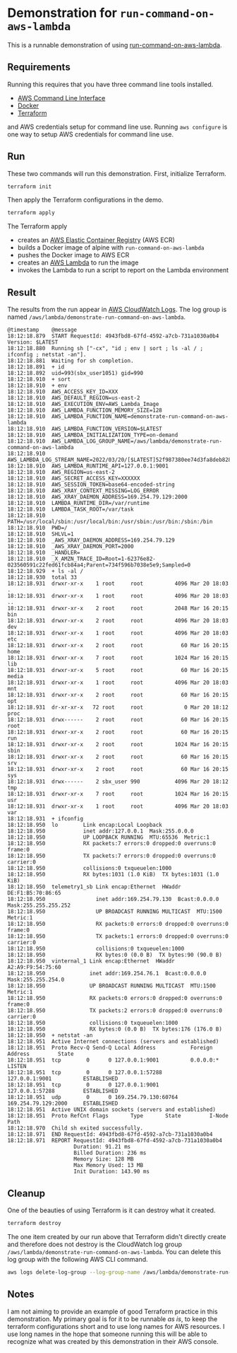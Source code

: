 # Demonstration for `run-command-on-aws-lambda`

This is a runnable demonstration of using
[run-command-on-aws-lambda](https://github.com/bruceadams/run-command-on-aws-lambda).

## Requirements

Running this requires that you have three command line tools installed.

- [AWS Command Line Interface](https://docs.aws.amazon.com/cli/)
- [Docker](https://www.docker.com/)
- [Terraform](https://www.terraform.io/)

and AWS credentials setup for command line use. Running `aws configure`
is one way to setup AWS credentials for command line use.

## Run

These two commands will run this demonstration. First, initialize Terraform.

```sh
terraform init
```

Then apply the Terraform configurations in the demo.

```sh
terraform apply
```

The Terraform apply

- creates an [AWS Elastic Container Registry](https://aws.amazon.com/ecr/) (AWS ECR)
- builds a Docker image of alpine with `run-command-on-aws-lambda`
- pushes the Docker image to AWS ECR
- creates an [AWS Lambda](https://aws.amazon.com/lambda/) to run the image
- invokes the Lambda to run a script to report on the Lambda environment

## Result

The results from the run appear in
[AWS CloudWatch Logs](https://docs.aws.amazon.com/AmazonCloudWatch/latest/logs/).
The log group is named `/aws/lambda/demonstrate-run-command-on-aws-lambda`.

```
@timestamp    @message
18:12:18.879  START RequestId: 4943fbd8-67fd-4592-a7cb-731a1030a0b4 Version: $LATEST
18:12:18.880  Running sh ["-cx", "id ; env | sort ; ls -al / ; ifconfig ; netstat -an"].
18:12:18.881  Waiting for sh completion.
18:12:18.891  + id
18:12:18.892  uid=993(sbx_user1051) gid=990
18:12:18.910  + sort
18:12:18.910  + env
18:12:18.910  AWS_ACCESS_KEY_ID=XXX
18:12:18.910  AWS_DEFAULT_REGION=us-east-2
18:12:18.910  AWS_EXECUTION_ENV=AWS_Lambda_Image
18:12:18.910  AWS_LAMBDA_FUNCTION_MEMORY_SIZE=128
18:12:18.910  AWS_LAMBDA_FUNCTION_NAME=demonstrate-run-command-on-aws-lambda
18:12:18.910  AWS_LAMBDA_FUNCTION_VERSION=$LATEST
18:12:18.910  AWS_LAMBDA_INITIALIZATION_TYPE=on-demand
18:12:18.910  AWS_LAMBDA_LOG_GROUP_NAME=/aws/lambda/demonstrate-run-command-on-aws-lambda
18:12:18.910  AWS_LAMBDA_LOG_STREAM_NAME=2022/03/20/[$LATEST]52f987380ee74d3fa8deb8286ca32de0
18:12:18.910  AWS_LAMBDA_RUNTIME_API=127.0.0.1:9001
18:12:18.910  AWS_REGION=us-east-2
18:12:18.910  AWS_SECRET_ACCESS_KEY=XXXXXX
18:12:18.910  AWS_SESSION_TOKEN=base64-encoded-string
18:12:18.910  AWS_XRAY_CONTEXT_MISSING=LOG_ERROR
18:12:18.910  AWS_XRAY_DAEMON_ADDRESS=169.254.79.129:2000
18:12:18.910  LAMBDA_RUNTIME_DIR=/var/runtime
18:12:18.910  LAMBDA_TASK_ROOT=/var/task
18:12:18.910  PATH=/usr/local/sbin:/usr/local/bin:/usr/sbin:/usr/bin:/sbin:/bin
18:12:18.910  PWD=/
18:12:18.910  SHLVL=1
18:12:18.910  _AWS_XRAY_DAEMON_ADDRESS=169.254.79.129
18:12:18.910  _AWS_XRAY_DAEMON_PORT=2000
18:12:18.910  _HANDLER=
18:12:18.910  _X_AMZN_TRACE_ID=Root=1-62376e82-023560591c22fed61fcb84a4;Parent=734f596b7038e5e9;Sampled=0
18:12:18.929  + ls -al /
18:12:18.930  total 33
18:12:18.931  drwxr-xr-x    1 root     root          4096 Mar 20 18:03 .
18:12:18.931  drwxr-xr-x    1 root     root          4096 Mar 20 18:03 ..
18:12:18.931  drwxr-xr-x    2 root     root          2048 Mar 16 20:15 bin
18:12:18.931  drwxr-xr-x    2 root     root          4096 Mar 20 18:03 dev
18:12:18.931  drwxr-xr-x    1 root     root          4096 Mar 20 18:03 etc
18:12:18.931  drwxr-xr-x    2 root     root            60 Mar 16 20:15 home
18:12:18.931  drwxr-xr-x    7 root     root          1024 Mar 16 20:15 lib
18:12:18.931  drwxr-xr-x    5 root     root            60 Mar 16 20:15 media
18:12:18.931  drwxr-xr-x    1 root     root          4096 Mar 20 18:03 mnt
18:12:18.931  drwxr-xr-x    2 root     root            60 Mar 16 20:15 opt
18:12:18.931  dr-xr-xr-x   72 root     root             0 Mar 20 18:12 proc
18:12:18.931  drwx------    2 root     root            60 Mar 16 20:15 root
18:12:18.931  drwxr-xr-x    2 root     root            60 Mar 16 20:15 run
18:12:18.931  drwxr-xr-x    2 root     root          1024 Mar 16 20:15 sbin
18:12:18.931  drwxr-xr-x    2 root     root            60 Mar 16 20:15 srv
18:12:18.931  drwxr-xr-x    2 root     root            60 Mar 16 20:15 sys
18:12:18.931  drwx------    2 sbx_user 990           4096 Mar 20 18:12 tmp
18:12:18.931  drwxr-xr-x    7 root     root          1024 Mar 16 20:15 usr
18:12:18.931  drwxr-xr-x    1 root     root          4096 Mar 20 18:03 var
18:12:18.931  + ifconfig
18:12:18.950  lo        Link encap:Local Loopback
18:12:18.950            inet addr:127.0.0.1  Mask:255.0.0.0
18:12:18.950            UP LOOPBACK RUNNING  MTU:65536  Metric:1
18:12:18.950            RX packets:7 errors:0 dropped:0 overruns:0 frame:0
18:12:18.950            TX packets:7 errors:0 dropped:0 overruns:0 carrier:0
18:12:18.950            collisions:0 txqueuelen:1000
18:12:18.950            RX bytes:1031 (1.0 KiB)  TX bytes:1031 (1.0 KiB)
18:12:18.950  telemetry1_sb Link encap:Ethernet  HWaddr DE:F1:B5:70:86:65
18:12:18.950                inet addr:169.254.79.130  Bcast:0.0.0.0  Mask:255.255.255.252
18:12:18.950                UP BROADCAST RUNNING MULTICAST  MTU:1500  Metric:1
18:12:18.950                RX packets:0 errors:0 dropped:0 overruns:0 frame:0
18:12:18.950                TX packets:1 errors:0 dropped:0 overruns:0 carrier:0
18:12:18.950                collisions:0 txqueuelen:1000
18:12:18.950                RX bytes:0 (0.0 B)  TX bytes:90 (90.0 B)
18:12:18.950  vinternal_1 Link encap:Ethernet  HWaddr A2:A9:F9:54:75:60
18:12:18.950              inet addr:169.254.76.1  Bcast:0.0.0.0  Mask:255.255.254.0
18:12:18.950              UP BROADCAST RUNNING MULTICAST  MTU:1500  Metric:1
18:12:18.950              RX packets:0 errors:0 dropped:0 overruns:0 frame:0
18:12:18.950              TX packets:2 errors:0 dropped:0 overruns:0 carrier:0
18:12:18.950              collisions:0 txqueuelen:1000
18:12:18.950              RX bytes:0 (0.0 B)  TX bytes:176 (176.0 B)
18:12:18.950  + netstat -an
18:12:18.951  Active Internet connections (servers and established)
18:12:18.951  Proto Recv-Q Send-Q Local Address           Foreign Address         State
18:12:18.951  tcp        0      0 127.0.0.1:9001          0.0.0.0:*               LISTEN
18:12:18.951  tcp        0      0 127.0.0.1:57288         127.0.0.1:9001          ESTABLISHED
18:12:18.951  tcp        0      0 127.0.0.1:9001          127.0.0.1:57288         ESTABLISHED
18:12:18.951  udp        0      0 169.254.79.130:60764    169.254.79.129:2000     ESTABLISHED
18:12:18.951  Active UNIX domain sockets (servers and established)
18:12:18.951  Proto RefCnt Flags       Type       State         I-Node Path
18:12:18.970  Child sh exited successfully.
18:12:18.971  END RequestId: 4943fbd8-67fd-4592-a7cb-731a1030a0b4
18:12:18.971  REPORT RequestId: 4943fbd8-67fd-4592-a7cb-731a1030a0b4
                     Duration: 91.21 ms
                     Billed Duration: 236 ms
                     Memory Size: 128 MB
                     Max Memory Used: 13 MB
                     Init Duration: 143.90 ms
```

## Cleanup

One of the beauties of using Terraform is it can destroy what it created.

```sh
terraform destroy
```

The one item created by our run above that Terraform didn't directly create
and therefore does not destroy is the CloudWatch log group
`/aws/lambda/demonstrate-run-command-on-aws-lambda`.
You can delete this log group with the following AWS CLI command.

```sh
aws logs delete-log-group --log-group-name /aws/lambda/demonstrate-run-command-on-aws-lambda
```

## Notes

I am not aiming to provide an example of good Terraform practice in this
demonstration.
My primary goal is for it to be runnable _as is_, to keep the terraform
configurations short and to use long names for AWS resources.
I use long names in the hope that someone running this will be able
to recognize what was created by this demonstration in their AWS console.
